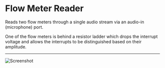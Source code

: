 # Flow Meter Reader

Reads two flow meters through a single audio stream via an audio-in (microphone) port.

One of the flow meters is behind a resistor ladder which drops the interrupt voltage and
allows the interrupts to be distinguished based on their amplitude.

--------------------

![Screenshot](http://s3.awesomebox.net/Flow%20Meter%20Reader/flow-meter-reader.png)